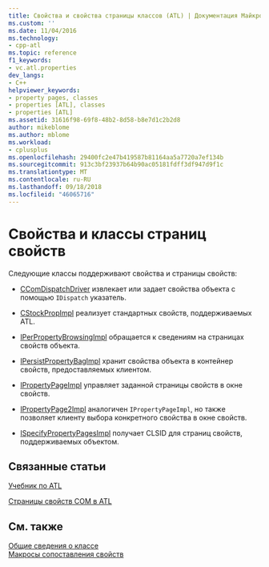 ```yaml
---
title: Свойства и свойства страницы классов (ATL) | Документация Майкрософт
ms.custom: ''
ms.date: 11/04/2016
ms.technology:
- cpp-atl
ms.topic: reference
f1_keywords:
- vc.atl.properties
dev_langs:
- C++
helpviewer_keywords:
- property pages, classes
- properties [ATL], classes
- properties [ATL]
ms.assetid: 31616f98-69f8-48b2-8d58-b8e7d1c2b2d8
author: mikeblome
ms.author: mblome
ms.workload:
- cplusplus
ms.openlocfilehash: 29400fc2e47b419587b81164aa5a7720a7ef134b
ms.sourcegitcommit: 913c3bf23937b64b90ac05181fdff3df947d9f1c
ms.translationtype: MT
ms.contentlocale: ru-RU
ms.lasthandoff: 09/18/2018
ms.locfileid: "46065716"
---
```

# <a name="properties-and-property-pages-classes"></a>Свойства и классы страниц свойств

Следующие классы поддерживают свойства и страницы свойств:

- [CComDispatchDriver](../atl/reference/atl-typedefs.md#ccomdispatchdriver) извлекает или задает свойства объекта с помощью `IDispatch` указатель.

- [CStockPropImpl](../atl/reference/cstockpropimpl-class.md) реализует стандартных свойств, поддерживаемых ATL.

- [IPerPropertyBrowsingImpl](../atl/reference/iperpropertybrowsingimpl-class.md) обращается к сведениям на страницах свойств объекта.

- [IPersistPropertyBagImpl](../atl/reference/ipersistpropertybagimpl-class.md) хранит свойства объекта в контейнер свойств, предоставляемых клиентом.

- [IPropertyPageImpl](../atl/reference/ipropertypageimpl-class.md) управляет заданной страницы свойств в окне свойств.

- [IPropertyPage2Impl](../atl/reference/ipropertypage2impl-class.md) аналогичен `IPropertyPageImpl`, но также позволяет клиенту выбора конкретного свойства в окне свойств.

- [ISpecifyPropertyPagesImpl](../atl/reference/ispecifypropertypagesimpl-class.md) получает CLSID для страниц свойств, поддерживаемых объектом.

## <a name="related-articles"></a>Связанные статьи

[Учебник по ATL](../atl/active-template-library-atl-tutorial.md)

[Страницы свойств COM в ATL](../atl/atl-com-property-pages.md)

## <a name="see-also"></a>См. также

[Общие сведения о классе](../atl/atl-class-overview.md)<br/>
[Макросы сопоставления свойств](../atl/reference/property-map-macros.md)

